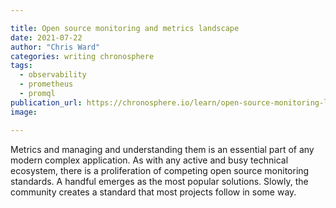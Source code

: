 ```yaml
---

title: Open source monitoring and metrics landscape
date: 2021-07-22
author: "Chris Ward"
categories: writing chronosphere
tags: 
  - observability
  - prometheus
  - promql
publication_url: https://chronosphere.io/learn/open-source-monitoring-landscape/
image:

---
```


Metrics and managing and understanding them is an essential part of any modern complex application. As with any active and busy technical ecosystem, there is a proliferation of competing open source monitoring standards. A handful emerges as the most popular solutions. Slowly, the community creates a standard that most projects follow in some way.